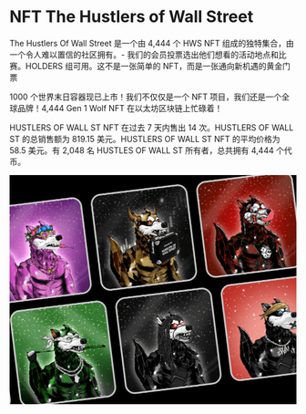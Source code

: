 # NFT The Hustlers of Wall Street

The Hustlers Of Wall Street 是一个由 4,444 个 HWS NFT 组成的独特集合，由一个令人难以置信的社区拥有。- 我们的会员投票选出他们想看的活动地点和比赛。HOLDERS 组可用。这不是一张简单的 NFT，而是一张通向新机遇的黄金门票

1000 个世界末日容器现已上市！我们不仅仅是一个 NFT 项目，我们还是一个全球品牌！4,444 Gen 1 Wolf NFT 在以太坊区块链上忙碌着！

HUSTLERS OF WALL ST NFT 在过去 7 天内售出 14 次。HUSTLERS OF WALL ST 的总销售额为 819.15 美元。HUSTLERS OF WALL ST NFT 的平均价格为 58.5 美元。有 2,048 名 HUSTLES OF WALL ST 所有者，总共拥有 4,444 个代币。

![nft1](01.png)
